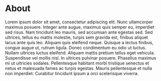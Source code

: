 # About

Lorem ipsum dolor sit amet, consectetur adipiscing elit. Nunc ullamcorper maximus posuere. Integer ante augue, maximus quis semper eu, imperdiet sed risus. Nam tincidunt leo mauris, sed accumsan ante egestas sed. Sed ultrices, tellus eu mattis molestie, turpis sem gravida est, finibus aliquet lacus ante quis leo. Aliquam quis eleifend neque. Quisque a lectus finibus, congue augue ut, rutrum ligula. Donec condimentum eu odio ut luctus. Nullam ultrices luctus eleifend. Aliquam mattis pretium tellus eget vehicula. Suspendisse vel mollis nisl. In ultrices pulvinar posuere. Phasellus maximus mi ut ultricies sodales. Pellentesque habitant morbi tristique senectus et netus et malesuada fames ac turpis egestas. Mauris pellentesque et nulla non imperdiet. Curabitur tincidunt ipsum a orci scelerisque viverra.